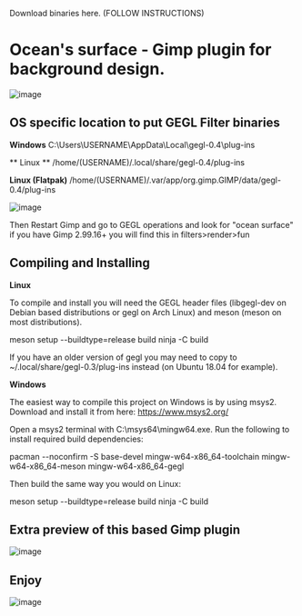 Download binaries here. (FOLLOW INSTRUCTIONS)


# Ocean's surface - Gimp plugin for background design.
![image](https://github.com/LinuxBeaver/Ocean-s-Surface---Gimp-background-design-plugin/assets/78667207/ae127e44-8f4f-4560-9edc-d970a45e2da4)


## OS specific location to put GEGL Filter binaries 

**Windows**
C:\Users\USERNAME\AppData\Local\gegl-0.4\plug-ins
 
** Linux **
 /home/(USERNAME)/.local/share/gegl-0.4/plug-ins
 
 **Linux (Flatpak)**
 /home/(USERNAME)/.var/app/org.gimp.GIMP/data/gegl-0.4/plug-ins

![image](https://github.com/LinuxBeaver/GEGL-glossy-balloon-text-styling/assets/78667207/f15fb5eb-c8d7-4c08-bbac-97048864e657)

Then Restart Gimp and go to GEGL operations and look for "ocean surface" if you have Gimp 2.99.16+ you will find this in filters>render>fun

## Compiling and Installing
**Linux**

To compile and install you will need the GEGL header files (libgegl-dev on Debian based distributions or gegl on Arch Linux) and meson (meson on most distributions).

meson setup --buildtype=release build
ninja -C build


If you have an older version of gegl you may need to copy to ~/.local/share/gegl-0.3/plug-ins instead (on Ubuntu 18.04 for example).

**Windows**

The easiest way to compile this project on Windows is by using msys2. Download and install it from here: https://www.msys2.org/

Open a msys2 terminal with C:\msys64\mingw64.exe. Run the following to install required build dependencies:

pacman --noconfirm -S base-devel mingw-w64-x86_64-toolchain mingw-w64-x86_64-meson mingw-w64-x86_64-gegl

Then build the same way you would on Linux:

meson setup --buildtype=release build
ninja -C build

## Extra preview of this based Gimp plugin
![image](https://github.com/LinuxBeaver/Ocean-s-Surface---Gimp-background-design-plugin/assets/78667207/ffd0210a-94dc-4bc1-a2a6-c8b61a9bf632)



## Enjoy

![image](https://github.com/LinuxBeaver/GEGL-glossy-balloon-text-styling/assets/78667207/0ab62e35-33bb-4a88-a420-37a3d721e56f)

